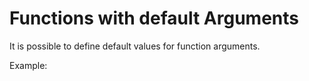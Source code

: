 # Functions with default Arguments

It is possible to define default values for function arguments.

Example:

```{literalinclude} defaults.py
```
